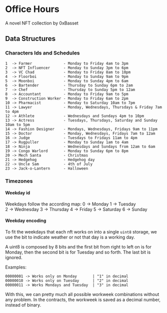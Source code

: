 # Office Hours
A novel NFT collection by 0xBasset


## Data Structures

### Characters Ids and Schedules
```
1  -> Farmer              - Monday to Friday 4am to 3pm
2  -> NFT Influencer      - Monday to Sunday 3pm to 6pm
3  -> VC Chad             - Monday to Friday 8am to 10pm
4  -> Floorboi            - Monday to Sunday 9am to 9pm
5  -> Moonboi             - Monday to Sunday 4pm to 6am
6  -> Bartender           - Thursday to Sunday 6pm to 2am
7  -> Chef                - Thursday to Sunday 5pm to 12am
8  -> Accountant          - Monday to Friday 9am to 5pm
9  -> Construction Worker - Monday to Friday 6am to 2pm
10 -> Pharmacist          - Monday to Saturday 10am to 7pm 
11 -> Lawyer              - Monday, Wednesdays, Thursdays & Friday 7am to 4pm
12 -> Athlete             - Wednesdays and Sundays 4pm to 10pm
13 -> Actress             - Tuesdays, Thursdays, Saturday and Sunday 10am to 5pm
14 -> Fashion Designer    - Mondays, Wednesdays, Fridays 9am to 11pm
15 -> Doctor              - Monday, Wednesdays, Fridays 7am to 12am
16 -> Judge               - Tuesdays to Fridays 11am to 4pm
17 -> Rugpuller           - Monday to Sunday 1am to 4am 
18 -> Ninja               - Wednesdays and Sundays from 12am to 6am
19 -> Congo Warlord       - Monday to Sunday 6pm to 8pm
20 -> Mech Santa          - Christmas
21 -> Hedgehog            - Hedgehog day
22 -> Uncle Sam           - 4th of July
23 -> Jack-o-Lantern      - Halloween 
```
### Timezones



#### Weekday id
Weekdays follow the according map:
0 -> Monday
1 -> Tuesday  
2 -> Wednesday
3 -> Thursday
4 -> Friday
5 -> Saturday
6 -> Sunday

#### Weekday encoding
To fit the weekdays that each nft works on into a single `uint8` storage, we use the bit to indicate weather or not that day is a working day.

A uint8 is composed by 8 bits and the first bit from right to left on is for Monday, then the second bit is for Tuesday and so forth. The last bit is ignored.

Examples:

```
00000001 -> Works only on Monday       | "1" in decimal 
00000010 -> Works only on Tuesday      | "2" in decimal
00000011 -> Works Mondays and Tuesday  | "3" in decimal

```
With this, we can pretty much all possible workweek combinations without any problem. In the contracts, the workweek is saved as a decimal number, instead of binary.
